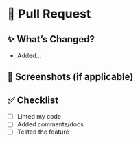 # 🧩 Pull Request

## ✨ What’s Changed?

- Added...

## 📸 Screenshots (if applicable)

## ✅ Checklist

- [ ] Linted my code
- [ ] Added comments/docs
- [ ] Tested the feature
